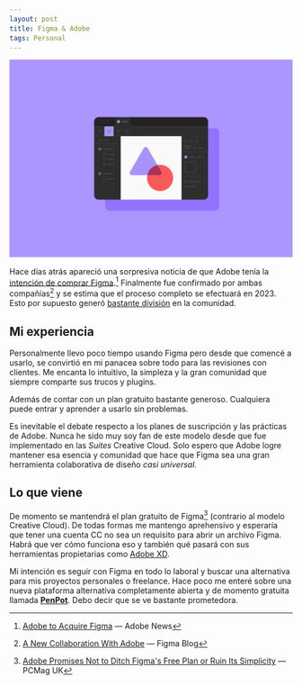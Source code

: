 ```yaml
---
layout: post
title: Figma & Adobe
tags: Personal
---
```

![Emoji](/public/images/posts/figma_hero_2x.png)

Hace días atrás apareció una sorpresiva noticia de que Adobe tenía la [intención de comprar Figma](https://news.adobe.com/news/news-details/2022/Adobe-to-Acquire-Figma/default.aspx).[^1] Finalmente fue confirmado por ambas compañías[^2] y se estima que el proceso completo se efectuará en 2023. Esto por supuesto generó [bastante división](https://prototypr.io/post/adobe-figma-meme) en la comunidad.

## Mi experiencia

Personalmente llevo poco tiempo usando Figma pero desde que comencé a usarlo, se convirtió en mi panacea sobre todo para las revisiones con clientes. Me encanta lo intuitivo, la simpleza y la gran comunidad que siempre comparte sus trucos y plugins.

Además de contar con un plan gratuito bastante generoso. Cualquiera puede entrar y aprender a usarlo sin problemas.

Es inevitable el debate respecto a los planes de suscripción y las prácticas de Adobe. Nunca he sido muy soy fan de este modelo  desde que fue implementado en las _Suites_ Creative Cloud. Solo espero que Adobe logre mantener esa esencia y comunidad que hace que Figma sea una gran herramienta colaborativa de diseño _casi universal._

## Lo que viene
De momento se mantendrá el plan gratuito de Figma[^3] (contrario al modelo Creative Cloud). De todas formas me mantengo aprehensivo y esperaría que tener una cuenta CC no sea un requisito para abrir un archivo Figma. Habrá que ver cómo funciona eso y también qué pasará con sus herramientas propietarias como [Adobe XD](https://www.adobe.com/products/xd.html).

Mi intención es seguir con Figma en todo lo laboral y buscar una alternativa para mis proyectos personales o freelance. Hace poco me enteré sobre una nueva plataforma alternativa completamente abierta y de momento gratuita llamada [**PenPot**](https://penpot.app/). Debo decir que se ve bastante prometedora.

[^1]: [Adobe to Acquire Figma](https://news.adobe.com/news/news-details/2022/Adobe-to-Acquire-Figma/default.aspx) — Adobe News
[^2]: [A New Collaboration With Adobe](https://www.figma.com/blog/a-new-collaboration-with-adobe/) — Figma Blog
[^3]: [Adobe Promises Not to Ditch Figma's Free Plan or Ruin Its Simplicity](https://uk.pcmag.com/software-services/142941/adobe-promises-not-to-ditch-figmas-free-plan-or-ruin-its-simplicity) — PCMag UK